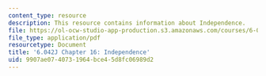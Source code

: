 ```yaml
---
content_type: resource
description: This resource contains information about Independence.
file: https://ol-ocw-studio-app-production.s3.amazonaws.com/courses/6-042j-mathematics-for-computer-science-fall-2010/9907ae0740731964bce45d8fc06989d2_MIT6_042JF10_chap16.pdf
file_type: application/pdf
resourcetype: Document
title: '6.042J Chapter 16: Independence'
uid: 9907ae07-4073-1964-bce4-5d8fc06989d2
---
```

